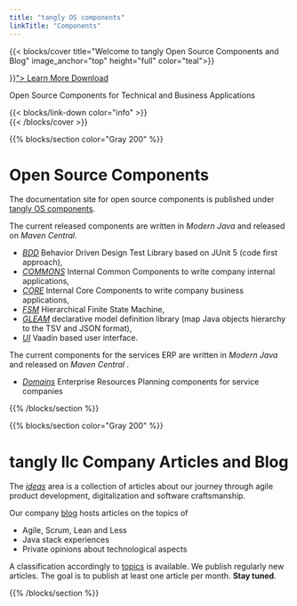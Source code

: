 ```yaml
---
title: "tangly OS components"
linkTitle: "Components"
---
```


{{< blocks/cover title="Welcome to tangly Open Source Components and Blog" image_anchor="top" height="full" color="teal">}}
<div class="mx-auto">
	<a class="btn btn-lg btn-primary mr-3 mb-4" href="{{< relref "/about" >}}">
		Learn More <i class="fas fa-arrow-alt-circle-right ml-2"></i>
	</a>
	<a class="btn btn-lg btn-secondary mr-3 mb-4" href="https://bitbucket.org/tangly-team/tangly-os/">
		Download <i class="fab fa-github ml-2 "></i>
	</a>
	<p class="lead mt-5">Open Source Components for Technical and Business Applications</p>
    <div class="mx-auto mt-5">{{< blocks/link-down color="info" >}}</div>
</div>
{{< /blocks/cover >}}

{{% blocks/section color="Gray 200" %}}
<div class="col">
<h1 class="text-center">Open Source Components</h1>

The documentation site for open source components is published under [tangly OS components](./docs/).

The current released components are written in _Modern Java_ and released on _Maven Central_.

* _[BDD](./docs/bdd/)_ Behavior Driven Design Test Library based on JUnit 5 (code first approach),
* _[COMMONS](./docs/commons)_ Internal Common Components to write company internal applications,
* _[CORE](./docs/core)_ Internal Core Components to write company business applications,
* _[FSM](./docs/fsm/)_ Hierarchical Finite State Machine,
* _[GLEAM](./docs/gleam/)_ declarative model definition library (map Java objects hierarchy to the TSV and JSON format),
* _[UI](./docs/ui/)_ Vaadin based user interface.

The current components for the services ERP are written in _Modern Java_ and released on _Maven Central_ .
* _[Domains](./docs/domains)_ Enterprise Resources Planning components for service companies

</div>
{{% /blocks/section %}}

{{% blocks/section color="Gray 200" %}}
<div class="col">
<h1 class="text-center">tangly llc Company Articles and Blog</h1>

The _[ideas](./ideas/)_ area is a collection of articles about our journey through agile product development, digitalization and software craftsmanship.

Our company [blog](./blog/) hosts articles on the topics of

* Agile, Scrum, Lean and Less
* Java stack experiences
* Private opinions about technological aspects

A classification accordingly to [topics](./tags/) is available.
We publish regularly new articles. The goal is to publish at least one article per month. **Stay tuned**.
</div>
{{% /blocks/section %}}
